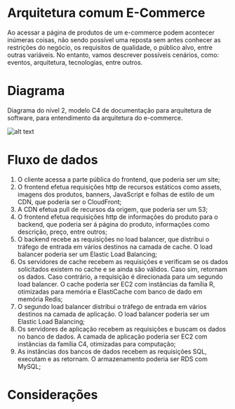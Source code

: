 # Arquitetura comum E-Commerce

Ao acessar a página de produtos de um e-commerce podem acontecer inúmeras coisas, não sendo possível uma reposta sem antes conhecer as restrições do negócio, os requisitos de qualidade, o público alvo, entre outras variáveis. No entanto, vamos descrever possíveis cenários, como: eventos, arquitetura, tecnologias, entre outros.

# Diagrama 
Diagrama do nível 2, modelo C4 de documentação para arquitetura de software, para entendimento da arquitetura do e-commerce.

![alt text](https://github.com/delesposte/SoftwareArchitecture/blob/main/e-commerce.drawio.png?raw=true)

# Fluxo de dados
1.	O cliente acessa a parte pública do frontend, que poderia ser um site;
2.	O frontend efetua requisições http de recursos estáticos como assets, imagens dos produtos, banners, JavaScript e folhas de estilo de um CDN, que poderia ser o CloudFront;
3.	A CDN efetua pull de recursos da origem, que poderia ser um S3;
4.	O frontend efetua requisições http de informações do produto para o backend, que poderia ser á página do produto, informações como descrição, preço, entre outros;
5.	O backend recebe as requisições no load balancer, que distribui o tráfego de entrada em vários destinos na camada de cache. O load balancer poderia ser um Elastic Load Balancing;
6.	Os servidores de cache recebem as requisições e verificam se os dados solicitados existem no cache e se ainda são válidos. Caso sim, retornam os dados. Caso contrário, a requisição é direcionada para um segundo load balancer. O cache poderia ser EC2 com instâncias da família R, otimizadas para memória e ElastiCache  com banco de dado em memória Redis;
7.	O segundo load balancer distribui o tráfego de entrada em vários destinos na camada de aplicação. O load balancer poderia ser um Elastic Load Balancing;
8.	Os servidores de aplicação recebem as requisições e buscam os dados no banco de dados. A camada de aplicação poderia ser EC2 com instâncias da família C4, otimizadas para computação;
9.	As instâncias dos bancos de dados recebem as requisições SQL, executam e as retornam. O armazenamento poderia ser RDS com MySQL;

# Considerações
